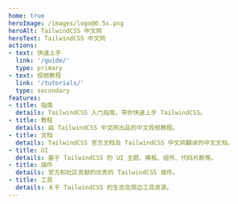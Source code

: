 ```yaml
---
home: true
heroImage: /images/logo@0.5x.png
heroAlt: TailwindCSS 中文网
heroText: TailwindCSS 中文网
actions:
- text: 快速上手
  link: '/guide/'
  type: primary
- text: 视频教程
  link: '/tutorials/'
  type: secondary
features:
- title: 指南
  details: TailwindCSS 入门指南，带你快速上手 TailwindCSS。
- title: 教程
  details: 由 TailwindCSS 中文网出品的中文视频教程。
- title: 文档
  details: TailwindCSS 官方文档及 TailwindCSS 中文网翻译的中文文档。
- title: UI
  details: 基于 TailwindCSS 的 UI 主题、模板、组件、代码片断等。
- title: 插件
  details: 官方和社区贡献的优秀的 TailwindCSS 插件。
- title: 工具
  details: 关于 TailwindCSS 的生态及周边工具资源。
---
```

